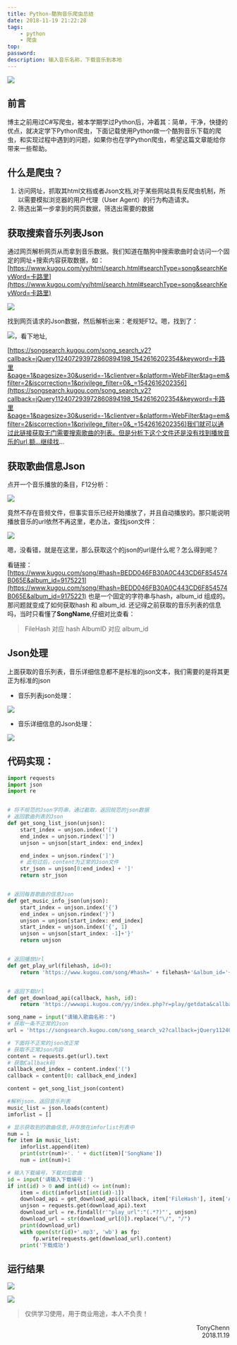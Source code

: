 ```yaml
---
title: Python-酷狗音乐爬虫总结
date: 2018-11-19 21:22:28
tags: 
    - python
    - 爬虫
top:
password:
description: 输入音乐名称，下载音乐到本地
---
```

![](https://ws1.sinaimg.cn/mw690/006PThdlly1fxea0fndp2j30rt0j6gxa.jpg)
<!--more-->
## 前言
博主之前用过C#写爬虫，被本学期学过Python后，冲着其：简单，干净，快捷的优点，就决定学下Python爬虫，下面记载使用Python做一个酷狗音乐下载的爬虫，和实现过程中遇到的问题，如果你也在学Python爬虫，希望这篇文章能给你带来一些帮助。


## 什么是爬虫？
1. 访问网址，抓取其html文档或者Json文档,对于某些网站具有反爬虫机制，所以需要模拟浏览器的用户代理（User Agent）的行为构造请求。
2. 筛选出第一步拿到的网页数据，筛选出需要的数据

## 获取搜索音乐列表Json
通过网页解析网页从而拿到音乐数据。我们知道在酷狗中搜索歌曲时会访问一个固定的网址+搜索内容获取数据，如：[https://www.kugou.com/yy/html/search.html#searchType=song&searchKeyWord=卡路里](https://www.kugou.com/yy/html/search.html#searchType=song&searchKeyWord=卡路里)

![](https://ws1.sinaimg.cn/large/006PThdlly1fxdfrtm2bcj31es0qz0xh.jpg)

找到网页请求的Json数据，然后解析出来：老规矩F12。嗯，找到了：

![](https://ws1.sinaimg.cn/large/006PThdlly1fxdgqxzvsoj30y20pg78b.jpg)，看下地址,

[https://songsearch.kugou.com/song_search_v2?callback=jQuery112407293972860894198_1542616202354&keyword=卡路里&page=1&pagesize=30&userid=-1&clientver=&platform=WebFilter&tag=em&filter=2&iscorrection=1&privilege_filter=0&_=1542616202356](https://songsearch.kugou.com/song_search_v2?callback=jQuery112407293972860894198_1542616202354&keyword=卡路里&page=1&pagesize=30&userid=-1&clientver=&platform=WebFilter&tag=em&filter=2&iscorrection=1&privilege_filter=0&_=1542616202356)我们就可以通过此链接获取无门需要搜索歌曲的列表。但是分析下这个文件还是没有找到播放音乐的url,额...继续找...

## 获取歌曲信息Json
点开一个音乐播放的条目，F12分析：

![](https://ws1.sinaimg.cn/mw690/006PThdlly1fxdh0ku8j1j30lg0843yu.jpg)

竟然不存在音频文件，但事实音乐已经开始播放了，并且自动播放的。那只能说明播放音乐的url依然不再这里，老办法，查找json文件：

![](https://ws1.sinaimg.cn/mw690/006PThdlly1fxdh6imwhej31f70qp7hv.jpg)

嗯，没看错，就是在这里，那么获取这个的json的url是什么呢？怎么得到呢？

看链接：[https://www.kugou.com/song/#hash=BEDD046FB30A0C443CD6F854574B065E&album_id=9175221](https://www.kugou.com/song/#hash=BEDD046FB30A0C443CD6F854574B065E&album_id=9175221) 也是一个固定的字符串与hash，album_id 组成的。那问题就变成了如何获取hash 和 album_id. 还记得之前获取的音乐列表的信息吗，当时只看懂了<b>SongName</b>,仔细对比查看：

> FileHash 对应 hash
AlbumID 对应 album_id

## Json处理
上面获取的音乐列表，音乐详细信息都不是标准的json文本，我们需要的是将其更正为标准的json
- 音乐列表json处理：

![](https://ws1.sinaimg.cn/mw690/006PThdlly1fxdnrmqfdpj30js0eut9n.jpg)
- 音乐详细信息的Json处理：

![](https://ws1.sinaimg.cn/mw690/006PThdlly1fxdoj1k9iwj30m50fbdga.jpg)

## 代码实现：
```python
import requests
import json
import re


# 将不规范的Json字符串，通过截取，返回规范的json数据
# 返回歌曲列表的Json
def get_song_list_json(unjson):
    start_index = unjson.index('[')
    end_index = unjson.rindex(']')
    unjson = unjson[start_index: end_index]

    end_index = unjson.rindex(']')
    # 此句过后，content为正常的Json文件
    str_json = unjson[0:end_index] + ']'
    return str_json


# 返回每首歌曲的信息Json
def get_music_info_json(unjson):
    start_index = unjson.index('{')
    end_index = unjson.rindex('}')
    unjson = unjson[start_index: end_index]
    start_index = unjson.index('{', 1)
    unjson = unjson[start_index: -1]+'}'
    return unjson


# 返回播放Url
def get_play_url(filehash, id=0):
    return 'https://www.kugou.com/song/#hash=' + filehash+'&album_id='+id


# 返回下载Url
def get_download_api(callback, hash, id):
    return 'https://wwwapi.kugou.com/yy/index.php?r=play/getdata&callback='+callback+'&hash='+hash

song_name = input("请输入歌曲名称：")
# 获取一条不正常的Json
url = 'https://songsearch.kugou.com/song_search_v2?callback=jQuery1124043482941576795797_1542458757544&keyword={0}&page=1&pagesize=30&userid=-1&clientver=&platform=WebFilter&tag=em&filter=2&iscorrection=1&privilege_filter=0&_=1542458757546'.format(song_name)

# 下面将不正常的json改正常
# 获取不正常Json内容
content = requests.get(url).text
# 获取Callback码
callback_end_index = content.index('(')
callback = content[0: callback_end_index]

content = get_song_list_json(content)

#解析json，返回音乐列表
music_list = json.loads(content)
imforlist = []

# 显示获取到的歌曲信息,并存放在imforlist列表中
num = 1
for item in music_list:
    imforlist.append(item)
    print(str(num)+'. ' + dict(item)['SongName'])
    num = int(num)+1

# 输入下载编号，下载对应歌曲
id = input('请输入下载编号：')
if int(id) > 0 and int(id) <= int(num):
    item = dict(imforlist[int(id)-1])
    download_api = get_download_api(callback, item['FileHash'], item['AlbumID'])
    unjson = requests.get(download_api).text
    download_url = re.findall(r'"play_url":"(.*?)"', unjson)
    download_url = str(download_url[0]).replace("\/", "/")
    print(download_url)
    with open(str(id)+'.mp3', 'wb') as fp:
        fp.write(requests.get(download_url).content)
    print('下载成功')

```

## 运行结果

![](https://ws1.sinaimg.cn/mw690/006PThdlly1fxdoorackrj30rd0a8wg7.jpg)

![](https://ws1.sinaimg.cn/mw690/006PThdlly1fxdoqrx6nej30ld05njrz.jpg)

> 仅供学习使用，用于商业用途，本人不负责！

<div align='right'>TonyChenn<br>2018.11.19</div>